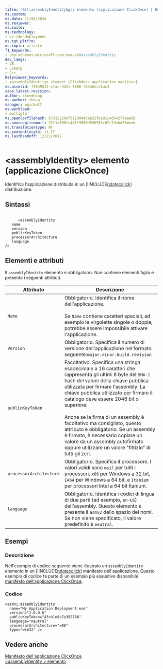 ```yaml
---
title: '&lt;assemblyIdentity&gt; elemento (applicazione ClickOnce) | Documenti Microsoft'
ms.custom: 
ms.date: 11/04/2016
ms.reviewer: 
ms.suite: 
ms.technology:
- vs-ide-deployment
ms.tgt_pltfrm: 
ms.topic: article
f1_keywords:
- urn:schemas-microsoft-com:asm.v2#assemblyIdentity
dev_langs:
- VB
- CSharp
- C++
helpviewer_keywords:
- <assemblyIdentity> element [ClickOnce application manifest]
ms.assetid: f48e9531-efac-4d11-8166-f63a5ece1ac5
caps.latest.revision: 
author: stevehoag
ms.author: shoag
manager: wpickett
ms.workload:
- multiple
ms.openlocfilehash: b731522897512300459a32f8e01c4d54277eaa5b
ms.sourcegitcommit: 32f1a690fc445f9586d53698fc82c7debd784eeb
ms.translationtype: MT
ms.contentlocale: it-IT
ms.lasthandoff: 12/22/2017
---
```

# <a name="ltassemblyidentitygt-element-clickonce-application"></a>&lt;assemblyIdentity&gt; elemento (applicazione ClickOnce)
Identifica l'applicazione distribuita in un [!INCLUDE[ndptecclick](../deployment/includes/ndptecclick_md.md)] distribuzione.  
  
## <a name="syntax"></a>Sintassi  
  
```  
  
      <assemblyIdentity   
   name  
   version  
   publicKeyToken  
   processorArchitecture  
   language  
/>  
```  
  
## <a name="elements-and-attributes"></a>Elementi e attributi  
 Il `assemblyIdentity` elemento è obbligatorio. Non contiene elementi figlio e presenta i seguenti attributi.  
  
|Attributo|Descrizione|  
|---------------|-----------------|  
|`Name`|Obbligatorio. Identifica il nome dell'applicazione.<br /><br /> Se `Name` contiene caratteri speciali, ad esempio le virgolette singole o doppie, potrebbe essere Impossibile attivare l'applicazione.|  
|`Version`|Obbligatorio. Specifica il numero di versione dell'applicazione nel formato seguente:`major.minor.build.revision`|  
|`publicKeyToken`|Facoltativo. Specifica una stringa esadecimale a 16 caratteri che rappresenta gli ultimi 8 byte del `SHA-1` hash del valore della chiave pubblica utilizzata per firmare l'assembly. La chiave pubblica utilizzato per firmare il catalogo deve essere 2048 bit o superiore.<br /><br /> Anche se la firma di un assembly è facoltativo ma consigliato, questo attributo è obbligatorio. Se un assembly è firmato, è necessario copiare un valore da un assembly autofirmato oppure utilizzare un valore "fittizio" di tutti gli zeri.|  
|`processorArchitecture`|Obbligatorio. Specifica il processore. I valori validi sono `msil` per tutti i processori, `x86` per Windows a 32 bit, `IA64` per Windows a 64 bit, e `Itanium` per processori Intel a 64 bit Itanium.|  
|`language`|Obbligatorio. Identifica i codici di lingua di due parti (ad esempio, `en-US`) dell'assembly. Questo elemento è presente il `asmv2` dello spazio dei nomi. Se non viene specificato, il valore predefinito è `neutral`.|  
  
## <a name="examples"></a>Esempi  
  
### <a name="description"></a>Descrizione  
 Nell'esempio di codice seguente viene illustrato un `assemblyIdentity` elemento in un [!INCLUDE[ndptecclick](../deployment/includes/ndptecclick_md.md)] manifesto dell'applicazione. Questo esempio di codice fa parte di un esempio più esaustivo disponibile [manifesto dell'applicazione ClickOnce](../deployment/clickonce-application-manifest.md).  
  
### <a name="code"></a>Codice  
  
```  
<asmv1:assemblyIdentity   
  name="My Application Deployment.exe"   
  version="1.0.0.0"   
  publicKeyToken="43cb1e8e7a352766"   
  language="neutral"   
  processorArchitecture="x86"   
  type="win32" />  
```  
  
## <a name="see-also"></a>Vedere anche  
 [Manifesto dell'applicazione ClickOnce](../deployment/clickonce-application-manifest.md)   
 [\<assemblyIdentity > elemento](../deployment/assemblyidentity-element-clickonce-deployment.md)